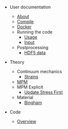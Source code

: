 <!-- docs/_sidebar.md -->

* User documentation

  * [About](user)
  * [Compile](user/compile.md)
  * [Docker](user/docker.md)
  * Running the code
    * [Usage](user/preprocessing/usage.md)
    * [Input](user/preprocessing/input.md)
  * Postprocessing
    * [HDF5 data](user/hdf5.md)

* Theory
  * Continuum mechanics
    * [Strains](theory/continuum-mechanics/strain.md)
  * [MPM](theory/mpm.md)
  * MPM Explicit
    * [Update Stress First](theory/usf.md)
  * Material
    * [Bingham](theory/material/bingham.md)


* Code

  * [Overview](code/overview.md)
